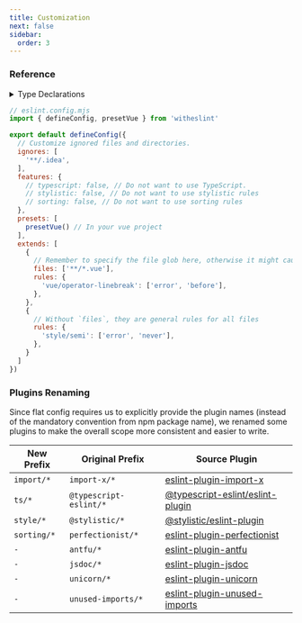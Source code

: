 ```yaml
---
title: Customization
next: false
sidebar:
  order: 3
---
```


### Reference

<details>
<summary>Type Declarations</summary>

```ts
interface DefineConfigOptions {
  /**
   * An array of glob patterns indicating the files that the configuration
   * object should not apply to.
   */
  ignores?: string[]
  /**
   * Configuration for various features.
   */
  features?: Features
  /**
   * Predefined configurations for common use cases.
   */
  presets?: Preset[]
  /**
   * Additional configurations to extend.
   */
  extends?: Arrayable<ConfigModule>
}

export interface Features {
  /**
   * Enable stylistic rules.
   *
   * @default true
   */
  stylistic?: boolean | StylisticConfig | 'prettier'
  /**
   * Enable sorting rules.
   *
   * @default true
   */
  sorting?: boolean
  /**
   * Enable TypeScript support.
   */
  typescript?: boolean
}

interface StylisticConfig {
  /**
   * Indentation level
   * Similar to the `tabWidth` and `useTabs` options in Prettier
   *
   * @default 2
   */
  indent?: 'tab' | number
  /**
   * Quote style
   * Similar to `singleQuote` option in Prettier
   *
   * @default 'single'
   */
  quotes?: 'double' | 'single'
  /**
   * Whether to enable semicolons
   * Similar to `semi` option in Prettier
   *
   * @default false
   */
  semi?: boolean
  /**
   * Enable JSX support
   * @default true
   */
  jsx?: boolean
  /**
   * When to enable arrow parenthesis
   * Similar to `arrowParens` option in Prettier
   *
   * @default false
   */
  arrowParens?: boolean
  /**
   * Which brace style to use
   * @default '1tbs'
   */
  braceStyle?: '1tbs' | 'allman' | 'stroustrup'
  /**
   * Whether to require spaces around braces
   * Similar to `bracketSpacing` option in Prettier
   *
   * @default true
   */
  blockSpacing?: boolean
  /**
   * When to enable prop quoting
   * Similar to `quoteProps` option in Prettier
   *
   * @default 'consistent-as-needed'
   */
  quoteProps?: 'always' | 'as-needed' | 'consistent-as-needed' | 'consistent'
  /**
   * When to enable comma dangles
   * Similar to `trailingComma` option in Prettier
   *
   * @default 'always-multiline'
   */
  commaDangle?: 'always-multiline' | 'always' | 'never' | 'only-multiline'
}
```
</details>

```js
// eslint.config.mjs
import { defineConfig, presetVue } from 'witheslint'

export default defineConfig({
  // Customize ignored files and directories.
  ignores: [
    '**/.idea',
  ],
  features: {
    // typescript: false, // Do not want to use TypeScript.
    // stylistic: false, // Do not want to use stylistic rules
    // sorting: false, // Do not want to use sorting rules
  },
  presets: [
    presetVue() // In your vue project
  ],
  extends: [
    {
      // Remember to specify the file glob here, otherwise it might cause the vue plugin to handle non-vue files
      files: ['**/*.vue'],
      rules: {
        'vue/operator-linebreak': ['error', 'before'],
      },
    },
    {
      // Without `files`, they are general rules for all files
      rules: {
        'style/semi': ['error', 'never'],
      },
    }
  ]
})
```

### Plugins Renaming

Since flat config requires us to explicitly provide the plugin names (instead of the mandatory convention from npm package name), we renamed some plugins to make the overall scope more consistent and easier to write.

| New Prefix | Original Prefix        | Source Plugin                                                                              |
| ---------- | ---------------------- | ------------------------------------------------------------------------------------------ |
| `import/*` | `import-x/*`           | [eslint-plugin-import-x](https://github.com/un-es/eslint-plugin-import-x)                  |
| `ts/*`     | `@typescript-eslint/*` | [@typescript-eslint/eslint-plugin](https://typescript-eslint.io)                           |
| `style/*`  | `@stylistic/*`         | [@stylistic/eslint-plugin](https://eslint.style)                                           |
| `sorting/*`| `perfectionist/*`      | [eslint-plugin-perfectionist](https://eslint-plugin-perfectionist.azat.io)                 |
| `-`        | `antfu/*`              | [eslint-plugin-antfu](https://github.com/antfu/eslint-plugin-antfu)                        |
| `-`        | `jsdoc/*`              | [eslint-plugin-jsdoc](https://github.com/gajus/eslint-plugin-jsdoc)                        |
| `-`        | `unicorn/*`            | [eslint-plugin-unicorn](https://github.com/sindresorhus/eslint-plugin-unicorn)             |
| `-`        | `unused-imports/*`     | [eslint-plugin-unused-imports](https://github.com/sweepline/eslint-plugin-unused-imports)  |
